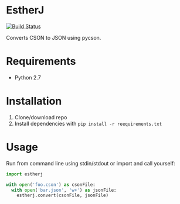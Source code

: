 # EstherJ

[![Build Status](https://travis-ci.org/kittsville/EstherJ.svg?branch=master)](https://travis-ci.org/kittsville/EstherJ)

Converts CSON to JSON using pycson.

# Requirements

- Python 2.7

# Installation

1. Clone/download repo
2. Install dependencies with `pip install -r reequirements.txt`

# Usage

Run from command line using stdin/stdout or import and call yourself:

```python
import estherj

with open('foo.cson') as csonFile:
  with open('bar.json', 'w+') as jsonFile:
    estherj.convert(csonFile, jsonFile)
```
